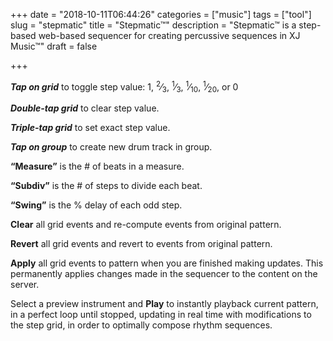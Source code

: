+++
date = "2018-10-11T06:44:26"
categories = ["music"]
tags = ["tool"]
slug = "stepmatic"
title = "Stepmatic™"
description = "Stepmatic™ is a step-based web-based sequencer for creating percussive sequences in XJ Music™"
draft = false

+++

<!-- [#160356534] Stepmatic instructions -->

***Tap on grid*** to toggle step value: 1, 
<sup>2</sup>&frasl;<sub>3</sub>, 
<sup>1</sup>&frasl;<sub>3</sub>, 
<sup>1</sup>&frasl;<sub>10</sub>, 
<sup>1</sup>&frasl;<sub>20</sub>,
or 0

***Double-tap grid*** to clear step value.

***Triple-tap grid*** to set exact step value.

***Tap on group*** to create new drum track in group.

**&ldquo;Measure&rdquo;** is the # of beats in a measure.

**&ldquo;Subdiv&rdquo;** is the # of steps to divide each beat.

**&ldquo;Swing&rdquo;** is the % delay of each odd step.

**Clear** all grid events and re-compute events from original pattern.

**Revert** all grid events and revert to events from original pattern.

**Apply** all grid events to pattern when you are finished making updates. This permanently applies changes made in the sequencer to the content on the server.

Select a preview instrument and **Play** to instantly playback current pattern, in a perfect loop until stopped, updating in real time with modifications to the step grid, in order to optimally compose rhythm sequences.
